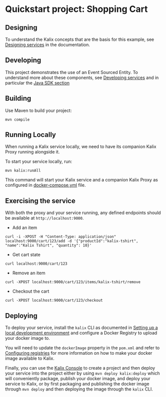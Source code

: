 # Quickstart project: Shopping Cart

## Designing

To understand the Kalix concepts that are the basis for this example, see [Designing services](https://docs.kalix.io/java/development-process.html) in the documentation.

## Developing

This project demonstrates the use of an Event Sourced Entity.
To understand more about these components, see [Developing services](https://docs.kalix.io/services/)
and in particular the [Java SDK section](https://docs.kalix.io/java/)

## Building

Use Maven to build your project:

```shell
mvn compile
```

## Running Locally

When running a Kalix service locally, we need to have its companion Kalix Proxy running alongside it.

To start your service locally, run:

```shell
mvn kalix:runAll
```

This command will start your Kalix service and a companion Kalix Proxy as configured in [docker-compose.yml](./docker-compose.yml) file.

## Exercising the service

With both the proxy and your service running, any defined endpoints should be available at `http://localhost:9000`.

* Add an item

```shell
curl -i -XPOST -H "Content-Type: application/json" localhost:9000/cart/123/add -d '{"productId":"kalix-tshirt", "name":"Kalix Tshirt", "quantity": 10}'
```

* Get cart state

```shell
curl localhost:9000/cart/123
```

* Remove an item

```shell
curl -XPOST localhost:9000/cart/123/items/kalix-tshirt/remove
```

* Checkout the cart

```shell
curl -XPOST localhost:9000/cart/123/checkout
```

## Deploying

To deploy your service, install the `kalix` CLI as documented in
[Setting up a local development environment](https://docs.kalix.io/setting-up/)
and configure a Docker Registry to upload your docker image to.

You will need to update the `dockerImage` property in the `pom.xml` and refer to
[Configuring registries](https://docs.kalix.io/projects/container-registries.html)
for more information on how to make your docker image available to Kalix.

Finally, you can use the [Kalix Console](https://console.kalix.io)
to create a project and then deploy your service into the project either by using `mvn deploy kalix:deploy` which
will conveniently package, publish your docker image, and deploy your service to Kalix, or by first packaging and
publishing the docker image through `mvn deploy` and then deploying the image
through the `kalix` CLI.
